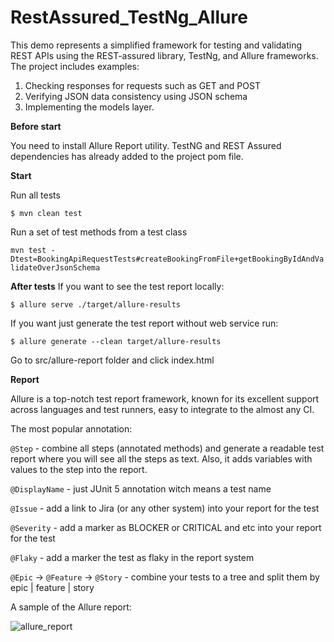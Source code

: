# RestAssured_TestNg_Allure
This demo represents a simplified framework for testing and validating REST APIs using the REST-assured library, TestNg, and Allure frameworks. The project includes examples:

1. Checking responses for requests such as GET and POST
2. Verifying JSON data consistency using JSON schema
3. Implementing the models layer.

**Before start**

You need to install Allure Report utility.
TestNG and  REST Assured dependencies has already added to the project pom file.

**Start**

Run all tests

```$ mvn clean test ```

Run a set of test methods from a test class

```mvn test -Dtest=BookingApiRequestTests#createBookingFromFile+getBookingByIdAndValidateOverJsonSchema```

**After tests**
If you want to see the test report locally:

```$ allure serve ./target/allure-results```

If you want just generate the test report without web service run:

```$ allure generate --clean target/allure-results```

Go to src/allure-report folder and click index.html


**Report**

Allure is a top-notch test report framework, known for its excellent support across languages and test runners, easy to integrate to the almost any CI.

The most popular annotation:

`@Step` - combine all steps (annotated methods) and generate a readable test report where you will see all the steps as text. Also, it adds variables with values to the step into the report.

`@DisplayName` - just JUnit 5 annotation witch means a test name

`@Issue` - add a link to Jira (or any other system) into your report for the test

`@Severity` - add a marker as BLOCKER or CRITICAL and etc into your report for the test

`@Flaky` - add a marker the test as flaky in the report system

`@Epic` -> `@Feature` -> `@Story` - combine your tests to a tree and split them by epic | feature | story

A sample of the Allure report:

![allure_report](https://github.com/juzyz/RestAssured_TestNg_Allure/assets/96008515/96c4d9ec-6b67-443f-ad24-1a5f9b3faa75)
